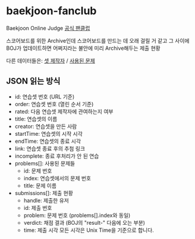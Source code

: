 # baekjoon-fanclub
Baekjoon Online Judge [공식 팬클럽](https://www.acmicpc.net/group/14615)

스코어보드를 위한 Archive인데
스코어보드를 만드는 데 오래 걸릴 거 같고
그 사이에 BOJ가 업데이트하면 어쩌지라는 불안에 미리 Archive해두는 제출 현황

다른 데이터들은: [셋 제작자](https://www.acmicpc.net/group/board/view/14615/27869) / [사용된 문제](https://www.acmicpc.net/group/board/view/14615/28049)

## JSON 읽는 방식
- id: 연습셋 번호 (URL 기준)
- order: 연습셋 번호 (열린 순서 기준)
- rated: 다음 연습셋 제작자에 관여하는지 여부
- title: 연습셋의 이름
- creator: 연습셋을 만든 사람
- startTime: 연습셋의 시작 시각
- endTime: 연습셋의 종료 시각
- link: 연습셋 종료 후의 추첨 링크
- incomplete: 종료 후처리가 안 된 연습
- problems[]: 사용된 문제들
	- id: 문제 번호
	- index: 연습셋에서의 문제 번호
	- title: 문제 이름
- submissions[]: 제출 현황
	- handle: 제출한 유저
	- id: 제출 번호
	- problem: 문제 번호 (problems[].index와 동일)
	- verdict: 채점 결과 (BOJ의 "result-" 다음에 오는 부분)
	- time: 제출 시각
모든 시각은 Unix Time을 기준으로 합니다.